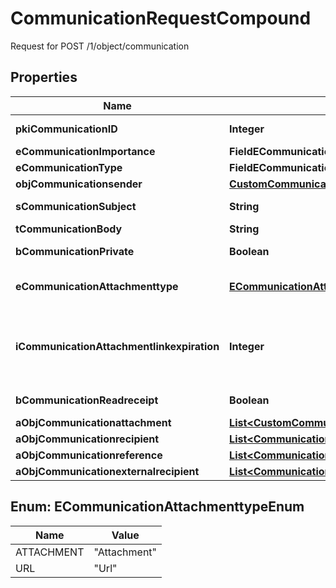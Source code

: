 

# CommunicationRequestCompound

Request for POST /1/object/communication

## Properties

| Name | Type | Description | Notes |
|------------ | ------------- | ------------- | -------------|
|**pkiCommunicationID** | **Integer** | The unique ID of the Communication. |  [optional] |
|**eCommunicationImportance** | **FieldECommunicationImportance** |  |  [optional] |
|**eCommunicationType** | **FieldECommunicationType** |  |  |
|**objCommunicationsender** | [**CustomCommunicationsenderRequest**](CustomCommunicationsenderRequest.md) |  |  [optional] |
|**sCommunicationSubject** | **String** | The subject of the Communication |  [optional] |
|**tCommunicationBody** | **String** | The Body of the Communication |  |
|**bCommunicationPrivate** | **Boolean** | Whether the Communication is private or not |  |
|**eCommunicationAttachmenttype** | [**ECommunicationAttachmenttypeEnum**](#ECommunicationAttachmenttypeEnum) | How the attachment should be included in the email.   Only used if eCommunicationType is **Email** |  [optional] |
|**iCommunicationAttachmentlinkexpiration** | **Integer** | The number of days before the attachment link expired.   Only used if eCommunicationType is **Email** and eCommunicationattachmentType is **Link** |  [optional] |
|**bCommunicationReadreceipt** | **Boolean** | Whether we ask for a read receipt or not. |  [optional] |
|**aObjCommunicationattachment** | [**List&lt;CustomCommunicationattachmentRequest&gt;**](CustomCommunicationattachmentRequest.md) |  |  |
|**aObjCommunicationrecipient** | [**List&lt;CommunicationrecipientRequestCompound&gt;**](CommunicationrecipientRequestCompound.md) |  |  |
|**aObjCommunicationreference** | [**List&lt;CommunicationreferenceRequestCompound&gt;**](CommunicationreferenceRequestCompound.md) |  |  |
|**aObjCommunicationexternalrecipient** | [**List&lt;CommunicationexternalrecipientRequestCompound&gt;**](CommunicationexternalrecipientRequestCompound.md) |  |  |



## Enum: ECommunicationAttachmenttypeEnum

| Name | Value |
|---- | -----|
| ATTACHMENT | &quot;Attachment&quot; |
| URL | &quot;Url&quot; |




